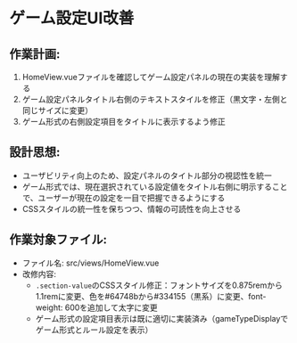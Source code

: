 # ゲーム設定UI改善

## 作業計画:
1. HomeView.vueファイルを確認してゲーム設定パネルの現在の実装を理解する
2. ゲーム設定パネルタイトル右側のテキストスタイルを修正（黒文字・左側と同じサイズに変更）
3. ゲーム形式の右側設定項目をタイトルに表示するよう修正

## 設計思想:
- ユーザビリティ向上のため、設定パネルのタイトル部分の視認性を統一
- ゲーム形式では、現在選択されている設定値をタイトル右側に明示することで、ユーザーが現在の設定を一目で把握できるようにする
- CSSスタイルの統一性を保ちつつ、情報の可読性を向上させる

## 作業対象ファイル:
- ファイル名: src/views/HomeView.vue
- 改修内容: 
  - `.section-value`のCSSスタイル修正：フォントサイズを0.875remから1.1remに変更、色を#64748bから#334155（黒系）に変更、font-weight: 600を追加して太字に変更
  - ゲーム形式の設定項目表示は既に適切に実装済み（gameTypeDisplayでゲーム形式とルール設定を表示）
